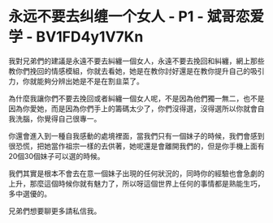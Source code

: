 # 永远不要去纠缠一个女人 - P1 - 斌哥恋爱学 - BV1FD4y1V7Kn

我對兄弟們的建議是永遠不要去糾纏一個女人，永遠不要去挽回和糾纏，網上那些教你們挽回的情感模組，你就去看她，她是在教你討好還是在教你提升自己的吸引力，你就能夠分辨出她是不是在割韭菜了。

為什麼我讓你們不要去挽回或者糾纏一個女人呢，不是因為他們獨一無二，也不是因為你愛她，而是因為你們手上的籌碼太少了，你們沒得選，沒得選所以你就會自我洗腦，你覺得自己很專一。

你還會進入到一種自我感動的處境裡面，當我們只有一個妹子的時候，我們會感到很恐慌，把她當作祖宗一樣的去供著，她呢還是會離開我們的，但是你手機上面有20個30個妹子可以選的時候。

我們其實是根本不會去在意一個妹子出現的任何狀況的，同時你的經驗也會急劇的上升，那麼這個時候你就有魅力了，所以呀這個世界上任何的事情都是熟能生巧，多中選優的。

兄弟們想要聊更多請私信我。